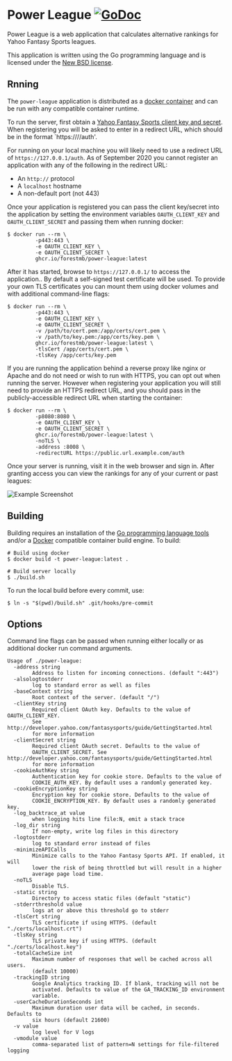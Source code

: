 # Power League [![GoDoc](https://godoc.org/github.com/Forestmb/power-league?status.png)](https://godoc.org/github.com/Forestmb/power-league) #

Power League is a web application that calculates alternative rankings for
Yahoo Fantasy Sports leagues.

This application is written using the Go programming language and is licensed
under the [New BSD license](
https://github.com/Forestmb/power-league/blob/master/LICENSE).

## Rnning ##

The `power-league` application is distributed as a [docker container](
https://github.com/users/Forestmb/packages/container/package/power-league) and
can be run with any compatible container runtime.

To run the server, first obtain a [Yahoo Fantasy Sports client key and secret](
http://developer.yahoo.com/fantasysports/guide/GettingStarted.html). When registering you
will be asked to enter in a redirect URL, which should be in the format
`https://<hostname>/<base-context>/auth'.

For running on your local machine you will likely need to use a redirect URL of
`https://127.0.0.1/auth`. As of September 2020 you cannot register an
application with any of the following in the redirect URL:

- An `http://` protocol
- A `localhost` hostname
- A non-default port (not 443)

Once your application is registered you can pass the client key/secret into the
application by setting the environment variables `OAUTH_CLIENT_KEY` and
`OAUTH_CLIENT_SECRET` and passing them when running docker:

    $ docker run --rm \
             -p443:443 \
             -e OAUTH_CLIENT_KEY \
             -e OAUTH_CLIENT_SECRET \
             ghcr.io/forestmb/power-league:latest

After it has started, browse to `https://127.0.0.1/` to access the application..
By default a self-signed test certificate will be used. To provide your own TLS
certificates you can mount them using docker volumes and with additional
command-line flags:

    $ docker run --rm \
             -p443:443 \
             -e OAUTH_CLIENT_KEY \
             -e OAUTH_CLIENT_SECRET \
             -v /path/to/cert.pem:/app/certs/cert.pem \
             -v /path/to/key.pem:/app/certs/key.pem \
             ghcr.io/forestmb/power-league:latest \
             -tlsCert /app/certs/cert.pem \
             -tlsKey /app/certs/key.pem

If you are running the application behind a reverse proxy like nginx or Apache
and do not need or wish to run with HTTPS, you can opt out when running the
server. However when registering your application you will still need to provide
an HTTPS redirect URL, and you should pass in the publicly-accessible redirect
URL when starting the container:

    $ docker run --rm \
             -p8080:8080 \
             -e OAUTH_CLIENT_KEY \
             -e OAUTH_CLIENT_SECRET \
             ghcr.io/forestmb/power-league:latest \
             -noTLS \
             -address :8008 \
             -redirectURL https://public.url.example.com/auth

Once your server is running, visit it in the web browser and sign in. After
granting access you can view the rankings for any of your current or past
leagues:

![Example Screenshot](https://raw.github.com/Forestmb/power-league/master/doc/screenshots/rankings.png)

## Building ##

Building requires an installation of the [Go programming language tools](
https://golang.org/doc/install) and/or a [Docker](https://www.docker.com/)
compatible container build engine. To build:

    # Build using docker
    $ docker build -t power-league:latest .

    # Build server locally
    $ ./build.sh

To run the local build before every commit, use:

    $ ln -s "$(pwd)/build.sh" .git/hooks/pre-commit

## Options ##

Command line flags can be passed when running either locally or as additional docker run
command arguments.

    Usage of ./power-league:
      -address string
        	Address to listen for incoming connections. (default ":443")
      -alsologtostderr
        	log to standard error as well as files
      -baseContext string
        	Root context of the server. (default "/")
      -clientKey string
        	Required client OAuth key. Defaults to the value of OAUTH_CLIENT_KEY.
            See http://developer.yahoo.com/fantasysports/guide/GettingStarted.html
            for more information
      -clientSecret string
        	Required client OAuth secret. Defaults to the value of
            OAUTH_CLIENT_SECRET. See http://developer.yahoo.com/fantasysports/guide/GettingStarted.html
            for more information
      -cookieAuthKey string
        	Authentication key for cookie store. Defaults to the value of
            COOKIE_AUTH_KEY. By default uses a randomly generated key.
      -cookieEncryptionKey string
        	Encryption key for cookie store. Defaults to the value of
            COOKIE_ENCRYPTION_KEY. By default uses a randomly generated key.
      -log_backtrace_at value
        	when logging hits line file:N, emit a stack trace
      -log_dir string
        	If non-empty, write log files in this directory
      -logtostderr
        	log to standard error instead of files
      -minimizeAPICalls
        	Minimize calls to the Yahoo Fantasy Sports API. If enabled, it will
            lower the risk of being throttled but will result in a higher
            average page load time.
      -noTLS
        	Disable TLS.
      -static string
        	Directory to access static files (default "static")
      -stderrthreshold value
        	logs at or above this threshold go to stderr
      -tlsCert string
        	TLS certificate if using HTTPS. (default "./certs/localhost.crt")
      -tlsKey string
        	TLS private key if using HTTPS. (default "./certs/localhost.key")
      -totalCacheSize int
        	Maximum number of responses that well be cached across all users.
            (default 10000)
      -trackingID string
        	Google Analytics tracking ID. If blank, tracking will not be
            activated. Defaults to value of the GA_TRACKING_ID environment
            variable.
      -userCacheDurationSeconds int
        	Maximum duration user data will be cached, in seconds. Defaults to
            six hours (default 21600)
      -v value
        	log level for V logs
      -vmodule value
        	comma-separated list of pattern=N settings for file-filtered logging
